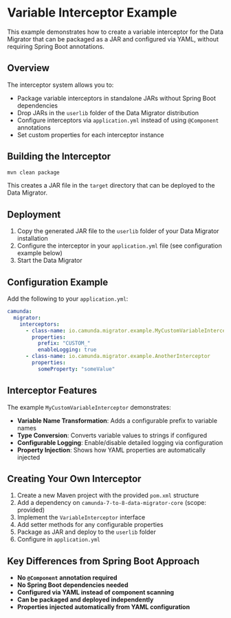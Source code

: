 # Variable Interceptor Example

This example demonstrates how to create a variable interceptor for the Data Migrator that can be packaged as a JAR and configured via YAML, without requiring Spring Boot annotations.

## Overview

The interceptor system allows you to:
- Package variable interceptors in standalone JARs without Spring Boot dependencies
- Drop JARs in the `userlib` folder of the Data Migrator distribution
- Configure interceptors via `application.yml` instead of using `@Component` annotations
- Set custom properties for each interceptor instance

## Building the Interceptor

```bash
mvn clean package
```

This creates a JAR file in the `target` directory that can be deployed to the Data Migrator.

## Deployment

1. Copy the generated JAR file to the `userlib` folder of your Data Migrator installation
2. Configure the interceptor in your `application.yml` file (see configuration example below)
3. Start the Data Migrator

## Configuration Example

Add the following to your `application.yml`:

```yaml
camunda:
  migrator:
    interceptors:
      - class-name: io.camunda.migrator.example.MyCustomVariableInterceptor
        properties:
          prefix: "CUSTOM_"
          enableLogging: true
      - class-name: io.camunda.migrator.example.AnotherInterceptor
        properties:
          someProperty: "someValue"
```

## Interceptor Features

The example `MyCustomVariableInterceptor` demonstrates:

- **Variable Name Transformation**: Adds a configurable prefix to variable names
- **Type Conversion**: Converts variable values to strings if configured
- **Configurable Logging**: Enable/disable detailed logging via configuration
- **Property Injection**: Shows how YAML properties are automatically injected

## Creating Your Own Interceptor

1. Create a new Maven project with the provided `pom.xml` structure
2. Add a dependency on `camunda-7-to-8-data-migrator-core` (scope: provided)
3. Implement the `VariableInterceptor` interface
4. Add setter methods for any configurable properties
5. Package as JAR and deploy to the `userlib` folder
6. Configure in `application.yml`

## Key Differences from Spring Boot Approach

- **No `@Component` annotation required**
- **No Spring Boot dependencies needed**
- **Configured via YAML instead of component scanning**
- **Can be packaged and deployed independently**
- **Properties injected automatically from YAML configuration**
